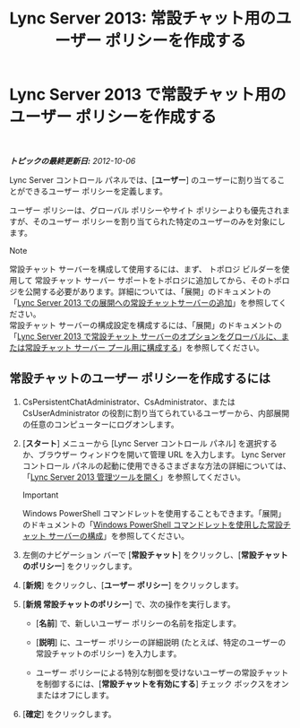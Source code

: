 ﻿---
title: 'Lync Server 2013: 常設チャット用のユーザー ポリシーを作成する'
TOCTitle: 常設チャット用のユーザー ポリシーを作成する
ms:assetid: aa3774af-d442-4206-8a68-2fbb9102e9d6
ms:mtpsurl: https://technet.microsoft.com/ja-jp/library/JJ205170(v=OCS.15)
ms:contentKeyID: 48273202
ms.date: 05/19/2016
mtps_version: v=OCS.15
ms.translationtype: HT
---

# Lync Server 2013 で常設チャット用のユーザー ポリシーを作成する

 

_**トピックの最終更新日:** 2012-10-06_

Lync Server コントロール パネルでは、\[**ユーザー**\] のユーザーに割り当てることができるユーザー ポリシーを定義します。

ユーザー ポリシーは、グローバル ポリシーやサイト ポリシーよりも優先されますが、そのユーザー ポリシーを割り当てられた特定のユーザーのみを対象にします。

> [!NOTE]
> 常設チャット サーバーを構成して使用するには、まず、 トポロジ ビルダーを使用して 常設チャット サーバー サポートをトポロジに追加してから、そのトポロジを公開する必要があります。詳細については、「展開」のドキュメントの「<a href="lync-server-2013-adding-persistent-chat-server-to-your-deployment.md">Lync Server 2013 での展開への常設チャットサーバーの追加</a>」を参照してください。<br />
> 常設チャット サーバーの構成設定を構成するには、「展開」のドキュメントの「<a href="lync-server-2013-configure-persistent-chat-server-options-globally-or-for-persistent-chat-server-pool.md">Lync Server 2013 で常設チャット サーバーのオプションをグローバルに、または常設チャット サーバー プール用に構成する</a>」を参照してください。


## 常設チャットのユーザー ポリシーを作成するには

1.  CsPersistentChatAdministrator、CsAdministrator、または CsUserAdministrator の役割に割り当てられているユーザーから、内部展開の任意のコンピューターにログオンします。

2.  \[**スタート**\] メニューから \[Lync Server コントロール パネル\] を選択するか、ブラウザー ウィンドウを開いて管理 URL を入力します。 Lync Server コントロール パネルの起動に使用できるさまざまな方法の詳細については、「[Lync Server 2013 管理ツールを開く](lync-server-2013-open-lync-server-administrative-tools.md)」を参照してください。
    

    > [!IMPORTANT]
    > Windows PowerShell コマンドレットを使用することもできます。「展開」のドキュメントの「<A href="configuring-persistent-chat-server-by-using-windows-powershell-cmdlets.md">Windows PowerShell コマンドレットを使用した常設チャット サーバーの構成</A>」を参照してください。



3.  左側のナビゲーション バーで \[**常設チャット**\] をクリックし、\[**常設チャットのポリシー**\] をクリックします。

4.  \[**新規**\] をクリックし、\[**ユーザー ポリシー**\] をクリックします。

5.  \[**新規 常設チャットのポリシー**\] で、次の操作を実行します。
    
      - \[**名前**\] で、新しいユーザー ポリシーの名前を指定します。
    
      - \[**説明**\] に、ユーザー ポリシーの詳細説明 (たとえば、特定のユーザーの 常設チャットのポリシー) を入力します。
    
      - ユーザー ポリシーによる特別な制御を受けないユーザーの常設チャットを制御するには、\[**常設チャットを有効にする**\] チェック ボックスをオンまたはオフにします。

6.  \[**確定**\] をクリックします。

